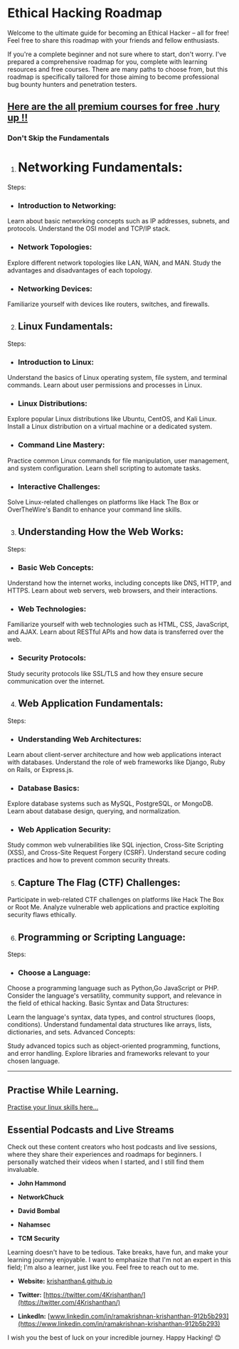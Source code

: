 # Ethical Hacking Roadmap

Welcome to the ultimate guide for becoming an Ethical Hacker – all for free! Feel free to share this roadmap with your friends and fellow enthusiasts.

If you're a complete beginner and not sure where to start, don't worry. I've prepared a comprehensive roadmap for you, complete with learning resources and free courses. There are many paths to choose from, but this roadmap is specifically tailored for those aiming to become professional bug bounty hunters and penetration testers.

## [Here are the all premium courses for free .hury up !!]([https://github.com/krishanthan4/Ethical-Hacking-Roadmap/tcm.md](https://github.com/krishanthan4/Ethical-Hacking-Roadmap/blob/main/tcm.md))

### Don't Skip the Fundamentals

1) # Networking Fundamentals:
Steps:

- ### Introduction to Networking:

Learn about basic networking concepts such as IP addresses, subnets, and protocols.
Understand the OSI model and TCP/IP stack.

- ### Network Topologies:

Explore different network topologies like LAN, WAN, and MAN.
Study the advantages and disadvantages of each topology.

- ### Networking Devices:

Familiarize yourself with devices like routers, switches, and firewalls.

2) ## Linux Fundamentals:
Steps:
- ### Introduction to Linux:

Understand the basics of Linux operating system, file system, and terminal commands.
Learn about user permissions and processes in Linux.
- ### Linux Distributions:

Explore popular Linux distributions like Ubuntu, CentOS, and Kali Linux.
Install a Linux distribution on a virtual machine or a dedicated system.
- ### Command Line Mastery:
 
Practice common Linux commands for file manipulation, user management, and system configuration.
Learn shell scripting to automate tasks.

- ### Interactive Challenges:

Solve Linux-related challenges on platforms like Hack The Box or OverTheWire's Bandit to enhance your command line skills.

3) ## Understanding How the Web Works:
Steps:

- ### Basic Web Concepts:

Understand how the internet works, including concepts like DNS, HTTP, and HTTPS.
Learn about web servers, web browsers, and their interactions.

- ### Web Technologies:

Familiarize yourself with web technologies such as HTML, CSS, JavaScript, and AJAX.
Learn about RESTful APIs and how data is transferred over the web.

- ### Security Protocols:

Study security protocols like SSL/TLS and how they ensure secure communication over the internet.

4) ## Web Application Fundamentals:
Steps:

- ### Understanding Web Architectures:

Learn about client-server architecture and how web applications interact with databases.
Understand the role of web frameworks like Django, Ruby on Rails, or Express.js.
- ### Database Basics:

Explore database systems such as MySQL, PostgreSQL, or MongoDB.
Learn about database design, querying, and normalization.

- ### Web Application Security:

Study common web vulnerabilities like SQL injection, Cross-Site Scripting (XSS), and Cross-Site Request Forgery (CSRF).
Understand secure coding practices and how to prevent common security threats.

5) ## Capture The Flag (CTF) Challenges:

Participate in web-related CTF challenges on platforms like Hack The Box or Root Me.
Analyze vulnerable web applications and practice exploiting security flaws ethically.

6) ## Programming or Scripting Language:
Steps:

- ### Choose a Language:
Choose a programming language such as Python,Go JavaScript or PHP.
Consider the language's versatility, community support, and relevance in the field of ethical hacking.
Basic Syntax and Data Structures:

Learn the language's syntax, data types, and control structures (loops, conditions).
Understand fundamental data structures like arrays, lists, dictionaries, and sets.
Advanced Concepts:

Study advanced topics such as object-oriented programming, functions, and error handling.
Explore libraries and frameworks relevant to your chosen language.

---
## Practise While Learning.
[Practise your linux skills here...](https://cmdchallenge.com/)

## Essential Podcasts and Live Streams

Check out these content creators who host podcasts and live sessions, where they share their experiences and roadmaps for beginners. I personally watched their videos when I started, and I still find them invaluable.

- **John Hammond**
  
- **NetworkChuck**
  
- **David Bombal**
  
- **Nahamsec**
  
- **TCM Security**

Learning doesn't have to be tedious. Take breaks, have fun, and make your learning journey enjoyable. I want to emphasize that I'm not an expert in this field; I'm also a learner, just like you. Feel free to reach out to me.

- **Website:** [krishanthan4.github.io](https://krishanthan4.github.io)
  
- **Twitter:** [https://twitter.com/4Krishanthan/](https://twitter.com/4Krishanthan/)
  
- **LinkedIn:** [www.linkedin.com/in/ramakrishnan-krishanthan-912b5b293](https://www.linkedin.com/in/ramakrishnan-krishanthan-912b5b293)

I wish you the best of luck on your incredible journey. Happy Hacking! 😊
